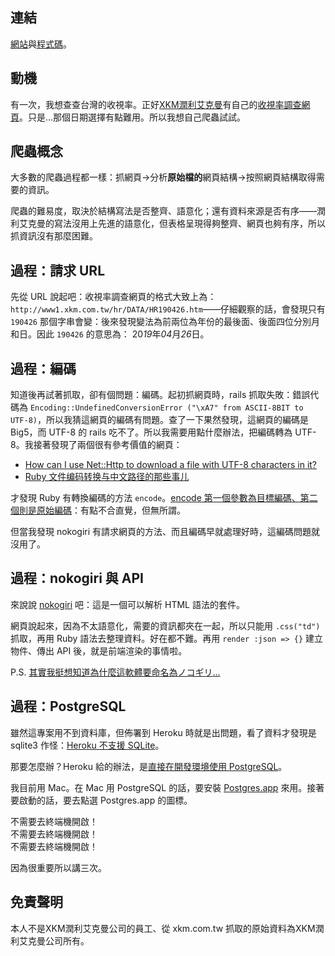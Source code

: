 ## 連結
[網站](https://tw-tv-measure-by-xkm.herokuapp.com/)與[程式碼](https://github.com/iigmir/tw-tv-measure-by-xkm)。

## 動機
有一次，我想查查台灣的收視率。正好[XKM潤利艾克曼](http://www.xkm.com.tw)有自己的[收視率調查網頁](http://www1.xkm.com.tw/hr/ht_top.asp)。只是...那個日期選擇有點難用。所以我想自己爬蟲試試。

## 爬蟲概念
大多數的爬蟲過程都一樣：抓網頁→分析**原始檔的**網頁結構→按照網頁結構取得需要的資訊。

爬蟲的難易度，取決於結構寫法是否整齊、語意化；還有資料來源是否有序——潤利艾克曼的寫法沒用上先進的語意化，但表格呈現得夠整齊、網頁也夠有序，所以抓資訊沒有那麼困難。

## 過程：請求 URL
先從 URL 說起吧：收視率調查網頁的格式大致上為：`http://www1.xkm.com.tw/hr/DATA/HR190426.htm`——仔細觀察的話，會發現只有 `190426` 那個字串會變：後來發現變法為前兩位為年份的最後面、後面四位分別月和日。因此 `190426` 的意思為： 20*19*年*04*月*26*日。

## 過程：編碼
知道後再試著抓取，卻有個問題：編碼。起初抓網頁時，rails 抓取失敗：錯誤代碼為 `Encoding::UndefinedConversionError ("\xA7" from ASCII-8BIT to UTF-8)`，所以我猜這網頁的編碼有問題。查了一下果然發現，這網頁的編碼是 Big5，而 UTF-8 的 rails 吃不了。所以我需要用點什麼辦法，把編碼轉為 UTF-8。我接著發現了兩個很有參考價值的網頁：

* [How can I use Net::Http to download a file with UTF-8 characters in it?](https://stackoverflow.com/questions/33270851/how-can-i-use-nethttp-to-download-a-file-with-utf-8-characters-in-it)
* [Ruby 文件编码转换与中文路径的那些事儿](https://ruby-china.org/topics/101)

才發現 Ruby 有轉換編碼的方法 `encode`。[encode 第一個參數為目標編碼、第二個則是原始編碼](https://ref.xaio.jp/ruby/classes/string/encode)：有點不合直覺，但無所謂。

但當我發現 nokogiri 有請求網頁的方法、而且編碼早就處理好時，這編碼問題就沒用了。

## 過程：nokogiri 與 API
來說說 [nokogiri](https://nokogiri.org) 吧：這是一個可以解析 HTML 語法的套件。

網頁說起來，因為不太語意化，需要的資訊都夾在一起，所以只能用 `.css("td")` 抓取，再用 Ruby 語法去整理資料。好在都不難。再用 `render :json => {}` 建立物件、傳出 API 後，就是前端渲染的事情啦。

P.S. [其實我挺想知道為什麼這軟體要命名為ノコギリ...](https://onepiece.fandom.com/wiki/Arlong)

## 過程：PostgreSQL
雖然這專案用不到資料庫，但佈署到 Heroku 時就是出問題，看了資料才發現是 sqlite3 作怪：[Heroku 不支援 SQLite](https://devcenter.heroku.com/articles/sqlite3)。

那要怎麼辦？Heroku 給的辦法，是[直接在開發環境使用 PostgreSQL](https://devcenter.heroku.com/articles/heroku-postgresql#local-setup)。

我目前用 Mac。在 Mac 用 PostgreSQL 的話，要安裝 [Postgres.app](https://postgresapp.com/) 來用。接著要啟動的話，要去點選 Postgres.app 的圖標。

不需要去終端機開啟！<br />
不需要去終端機開啟！<br />
不需要去終端機開啟！

因為很重要所以講三次。

## 免責聲明
本人不是XKM潤利艾克曼公司的員工、從 xkm.com.tw 抓取的原始資料為XKM潤利艾克曼公司所有。